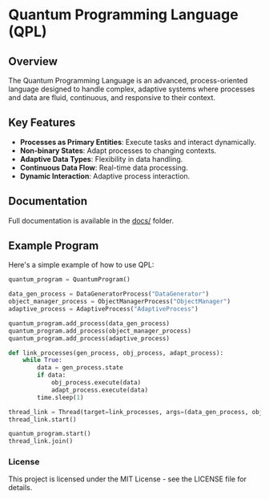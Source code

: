 # Quantum Programming Language (QPL)

## Overview

The Quantum Programming Language is an advanced, process-oriented language designed to handle complex, adaptive systems where processes and data are fluid, continuous, and responsive to their context.

## Key Features

- **Processes as Primary Entities**: Execute tasks and interact dynamically.
- **Non-binary States**: Adapt processes to changing contexts.
- **Adaptive Data Types**: Flexibility in data handling.
- **Continuous Data Flow**: Real-time data processing.
- **Dynamic Interaction**: Adaptive process interaction.

## Documentation

Full documentation is available in the [docs/](./docs) folder.

## Example Program

Here's a simple example of how to use QPL:

```python
quantum_program = QuantumProgram()

data_gen_process = DataGeneratorProcess("DataGenerator")
object_manager_process = ObjectManagerProcess("ObjectManager")
adaptive_process = AdaptiveProcess("AdaptiveProcess")

quantum_program.add_process(data_gen_process)
quantum_program.add_process(object_manager_process)
quantum_program.add_process(adaptive_process)

def link_processes(gen_process, obj_process, adapt_process):
    while True:
        data = gen_process.state
        if data:
            obj_process.execute(data)
            adapt_process.execute(data)
        time.sleep(1)

thread_link = Thread(target=link_processes, args=(data_gen_process, object_manager_process, adaptive_process))
thread_link.start()

quantum_program.start()
thread_link.join()
```

### License
This project is licensed under the MIT License - see the LICENSE file for details.